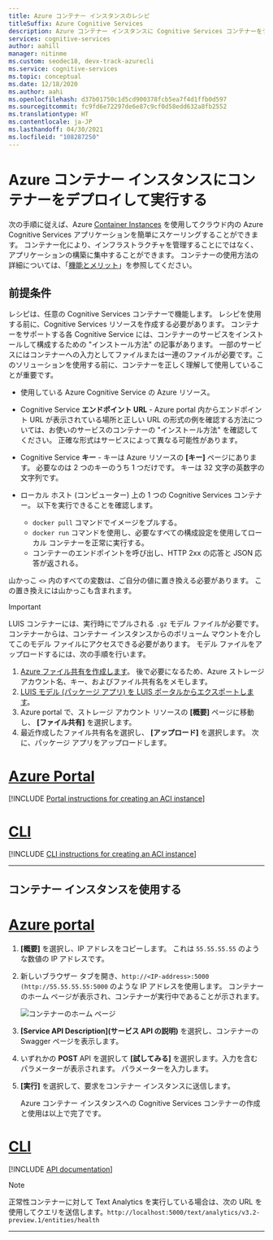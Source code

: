 ```yaml
---
title: Azure コンテナー インスタンスのレシピ
titleSuffix: Azure Cognitive Services
description: Azure コンテナー インスタンスに Cognitive Services コンテナーをデプロイする方法について説明します
services: cognitive-services
author: aahill
manager: nitinme
ms.custom: seodec18, devx-track-azurecli
ms.service: cognitive-services
ms.topic: conceptual
ms.date: 12/18/2020
ms.author: aahi
ms.openlocfilehash: d37b01750c1d5cd900378fcb5ea7f4d1ffb0d597
ms.sourcegitcommit: fc9fd6e72297de6e87c9cf0d58edd632a8fb2552
ms.translationtype: HT
ms.contentlocale: ja-JP
ms.lasthandoff: 04/30/2021
ms.locfileid: "108287250"
---
```

# <a name="deploy-and-run-container-on-azure-container-instance"></a>Azure コンテナー インスタンスにコンテナーをデプロイして実行する

次の手順に従えば、Azure [Container Instances](../../container-instances/index.yml) を使用してクラウド内の Azure Cognitive Services アプリケーションを簡単にスケーリングすることができます。 コンテナー化により、インフラストラクチャを管理することにではなく、アプリケーションの構築に集中することができます。 コンテナーの使用方法の詳細については、「[機能とメリット](../cognitive-services-container-support.md#features-and-benefits)」を参照してください。

## <a name="prerequisites"></a>前提条件

レシピは、任意の Cognitive Services コンテナーで機能します。 レシピを使用する前に、Cognitive Services リソースを作成する必要があります。 コンテナーをサポートする各 Cognitive Service には、コンテナーのサービスをインストールして構成するための "インストール方法" の記事があります。 一部のサービスにはコンテナーへの入力としてファイルまたは一連のファイルが必要です。このソリューションを使用する前に、コンテナーを正しく理解して使用していることが重要です。

* 使用している Azure Cognitive Service の Azure リソース。
* Cognitive Service **エンドポイント URL** - Azure portal 内からエンドポイント URL が表示されている場所と正しい URL の形式の例を確認する方法については、お使いのサービスのコンテナーの "インストール方法" を確認してください。 正確な形式はサービスによって異なる可能性があります。
* Cognitive Service **キー** - キーは Azure リソースの **[キー]** ページにあります。 必要なのは 2 つのキーのうち 1 つだけです。 キーは 32 文字の英数字の文字列です。

* ローカル ホスト (コンピューター) 上の 1 つの Cognitive Services コンテナー。 以下を実行できることを確認します。
  * `docker pull` コマンドでイメージをプルする。
  * `docker run` コマンドを使用し、必要なすべての構成設定を使用してローカル コンテナーを正常に実行する。
  * コンテナーのエンドポイントを呼び出し、HTTP 2xx の応答と JSON 応答が返される。

山かっこ `<>` 内のすべての変数は、ご自分の値に置き換える必要があります。 この置き換えには山かっこも含まれます。

> [!IMPORTANT]
> LUIS コンテナーには、実行時にでプルされる `.gz` モデル ファイルが必要です。 コンテナーからは、コンテナー インスタンスからのボリューム マウントを介してこのモデル ファイルにアクセスできる必要があります。 モデル ファイルをアップロードするには、次の手順を行います。
> 1. [Azure ファイル共有を作成します](../../storage/files/storage-how-to-create-file-share.md)。 後で必要になるため、Azure ストレージ アカウント名、キー、およびファイル共有名をメモします。
> 2. [LUIS モデル (パッケージ アプリ) を LUIS ポータルからエクスポートします](../LUIS/luis-container-howto.md#export-packaged-app-from-luis)。 
> 3. Azure portal で、ストレージ アカウント リソースの **[概要]** ページに移動し、 **[ファイル共有]** を選択します。 
> 4. 最近作成したファイル共有名を選択し、 **[アップロード]** を選択します。 次に、パッケージ アプリをアップロードします。 

# <a name="azure-portal"></a>[Azure Portal](#tab/portal)

[!INCLUDE [Portal instructions for creating an ACI instance](includes/create-container-instances-resource.md)]

# <a name="cli"></a>[CLI](#tab/cli)

[!INCLUDE [CLI instructions for creating an ACI instance](../containers/includes/create-container-instances-resource-from-azure-cli.md)]

---


## <a name="use-the-container-instance"></a>コンテナー インスタンスを使用する

# <a name="azure-portal"></a>[Azure portal](#tab/portal)

1. **[概要]** を選択し、IP アドレスをコピーします。 これは `55.55.55.55` のような数値の IP アドレスです。
1. 新しいブラウザー タブを開き、`http://<IP-address>:5000 (http://55.55.55.55:5000` のような IP アドレスを使用します。 コンテナーのホーム ページが表示され、コンテナーが実行中であることが示されます。

    ![コンテナーのホーム ページ](../../../includes/media/cognitive-services-containers-api-documentation/container-webpage.png)

1. **[Service API Description]\(サービス API の説明\)** を選択し、コンテナーの Swagger ページを表示します。

1. いずれかの **POST** API を選択して **[試してみる]** を選択します。入力を含むパラメーターが表示されます。 パラメーターを入力します。

1. **[実行]** を選択して、要求をコンテナー インスタンスに送信します。

    Azure コンテナー インスタンスへの Cognitive Services コンテナーの作成と使用は以上で完了です。

# <a name="cli"></a>[CLI](#tab/cli)

[!INCLUDE [API documentation](../../../includes/cognitive-services-containers-api-documentation.md)]

> [!NOTE]
> 正常性コンテナーに対して Text Analytics を実行している場合は、次の URL を使用してクエリを送信します。`http://localhost:5000/text/analytics/v3.2-preview.1/entities/health`

---
